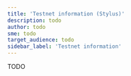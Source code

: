 ```yaml
---
title: 'Testnet information (Stylus)'
description: todo
author: todo
sme: todo
target_audience: todo
sidebar_label: 'Testnet information'
---
```


TODO
